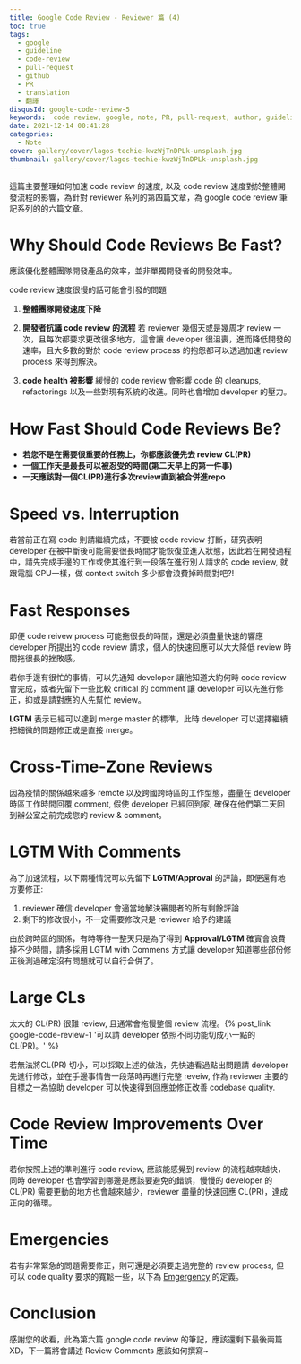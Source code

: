 ```yaml
---
title: Google Code Review - Reviewer 篇 (4)
toc: true
tags:
  - google
  - guideline
  - code-review
  - pull-request
  - github
  - PR
  - translation
  - 翻譯
disqusId: google-code-review-5
keywords:  code review, google, note, PR, pull-request, author, guideline, 翻譯, 筆記
date: 2021-12-14 00:41:28
categories:
  - Note
cover: gallery/cover/lagos-techie-kwzWjTnDPLk-unsplash.jpg
thumbnail: gallery/cover/lagos-techie-kwzWjTnDPLk-unsplash.jpg
---
```


這篇主要整理如何加速 code review 的速度, 以及 code review 速度對於整體開發流程的影響，為針對 reviewer 系列的第四篇文章，為 google code review 筆記系列的的六篇文章。

<!--more-->

# Why Should Code Reviews Be Fast?
應該優化整體團隊開發產品的效率，並非單獨開發者的開發效率。

code review 速度很慢的話可能會引發的問題
1. **整體團隊開發速度下降**
2. **開發者抗議 code review 的流程**
若 reviewer 幾個天或是幾周才 review 一次，且每次都要求更改很多地方，這會讓 developer 很沮喪，進而降低開發的速率，且大多數的對於 code review process 的抱怨都可以透過加速 review process 來得到解決。

3. **code health 被影響**
緩慢的 code review 會影響 code 的 cleanups, refactorings 以及一些對現有系統的改進。同時也會增加 developer 的壓力。

# How Fast Should Code Reviews Be?
- **若您不是在需要很重要的任務上，你都應該優先去 review CL(PR)**
- **一個工作天是最長可以被忍受的時間(第二天早上的第一件事)**
- **一天應該對一個CL(PR)進行多次review直到被合併進repo**

# Speed vs. Interruption
若當前正在寫 code 則請繼續完成，不要被 code review 打斷，研究表明 developer 在被中斷後可能需要很長時間才能恢復並進入狀態，因此若在開發過程中，請先完成手邊的工作或使其進行到一段落在進行別人請求的 code review, 就跟電腦 CPU一樣，做 context switch 多少都會浪費掉時間對吧?!

# Fast Responses
即便 code reivew process 可能拖很長的時間，還是必須盡量快速的響應 developer 所提出的 code review 請求，個人的快速回應可以大大降低 review 時間拖很長的挫敗感。

若你手邊有很忙的事情，可以先通知 developer 讓他知道大約何時 code review 會完成，或者先留下一些比較 critical 的 comment 讓 developer 可以先進行修正，抑或是請對應的人先幫忙 review。

**LGTM** 表示已經可以達到 merge master 的標準，此時 developer 可以選擇繼續把細微的問題修正或是直接 merge。

# Cross-Time-Zone Reviews
因為疫情的關係越來越多 remote 以及跨國跨時區的工作型態，盡量在 developer 時區工作時間回覆 comment, 假使 developer 已經回到家, 確保在他們第二天回到辦公室之前完成您的 review & comment。

# LGTM With Comments
為了加速流程，以下兩種情況可以先留下 **LGTM/Approval**  的評論，即便還有地方要修正:
1. reviewer 確信 developer 會適當地解決審閱者的所有剩餘評論
2. 剩下的修改很小，不一定需要修改只是 reviewer 給予的建議

由於跨時區的關係，有時等待一整天只是為了得到 **Approval/LGTM** 確實會浪費掉不少時間，請多採用 LGTM with Commens 方式讓 developer 知道哪些部份修正後測過確定沒有問題就可以自行合併了。

# Large CLs
太大的 CL(PR) 很難 review, 且通常會拖慢整個 review 流程。{% post_link  google-code-review-1 '可以請 developer 依照不同功能切成小一點的 CL(PR)。' %}

若無法將CL(PR) 切小，可以採取上述的做法，先快速看過點出問題請 developer 先進行修改，並在手邊事情告一段落時再進行完整 reveiw, 作為 reviewer 主要的目標之一為協助 developer 可以快速得到回應並修正改善 codebase quality.


# Code Review Improvements Over Time
若你按照上述的準則進行 code review, 應該能感覺到 review 的流程越來越快，同時 developer 也會學習到哪邊是應該要避免的錯誤，慢慢的 developer 的 CL(PR) 需要更動的地方也會越來越少，reviewer 盡量的快速回應 CL(PR)，達成正向的循環。

# Emergencies
若有非常緊急的問題需要修正，則可還是必須要走過完整的 review process, 但可以 code quality 要求的寬鬆一些，以下為 [Emgergency](https://google.github.io/eng-practices/review/emergencies.html#what) 的定義。


# Conclusion
感謝您的收看，此為第六篇 google code review 的筆記，應該還剩下最後兩篇 XD，下一篇將會講述 Review Comments 應該如何撰寫~
